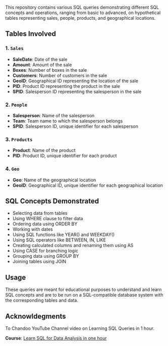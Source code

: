 This repository contains various SQL queries demonstrating different SQL concepts and operations, ranging from basic to advanced, on hypothetical tables representing sales, people, products, and geographical locations.

## Tables Involved

### 1. `Sales`
- **SaleDate**: Date of the sale
- **Amount**: Amount of the sale
- **Boxes**: Number of boxes in the sale
- **Customers**: Number of customers in the sale
- **GeoID**: Geographical ID representing the location of the sale
- **PID**: Product ID representing the product in the sale
- **SPID**: Salesperson ID representing the salesperson in the sale

### 2. `People`
- **Salesperson**: Name of the salesperson
- **Team**: Team name to which the salesperson belongs
- **SPID**: Salesperson ID, unique identifier for each salesperson

### 3. `Products`
- **Product**: Name of the product
- **PID**: Product ID, unique identifier for each product

### 4. `Geo`
- **Geo**: Name of the geographical location
- **GeoID**: Geographical ID, unique identifier for each geographical location

## SQL Concepts Demonstrated
- Selecting data from tables
- Using WHERE clause to filter data
- Ordering data using ORDER BY
- Working with dates
- Using SQL functions like YEAR() and WEEKDAY()
- Using SQL operators like BETWEEN, IN, LIKE
- Creating calculated columns and renaming them using AS
- Using CASE for branching logic
- Grouping data using GROUP BY
- Joining tables using JOIN

## Usage
These queries are meant for educational purposes to understand and learn SQL concepts and are to be run on a SQL-compatible database system with the corresponding tables and data.

## Acknowldegments 
To Chandoo YouTube Channel video on Learning SQL Queries in 1 hour.

**Course**: [Learn SQL for Data Analysis in one hour](https://youtu.be/l8DCPaHc5TQ?si=hC4vrsIuFwiTT0E9)

